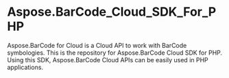 # Aspose.BarCode_Cloud_SDK_For_PHP
Aspose.BarCode for Cloud is a Cloud API to work with BarCode symbologies. This is the repository for Aspose.BarCode Cloud SDK for PHP. Using this SDK, Aspose.BarCode Cloud APIs can be easily used in PHP applications.
